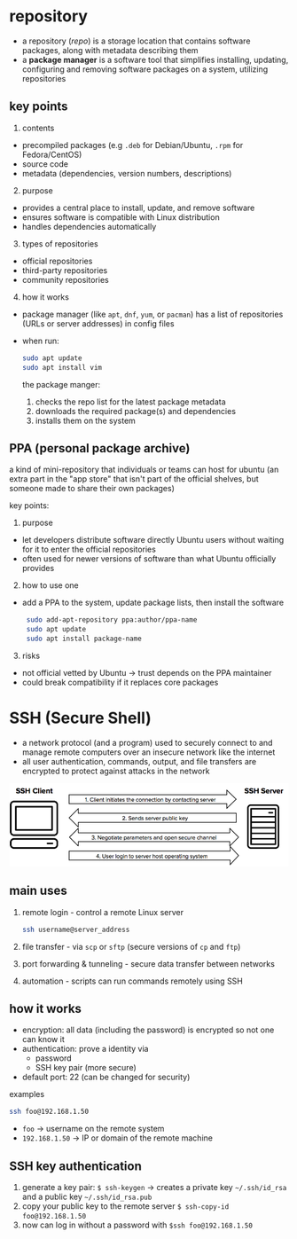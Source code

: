 # repository

- a repository (*repo*) is a storage location that contains software packages, along with metadata describing them
- a **package manager** is a software tool that simplifies installing, updating, configuring and removing software packages on a system, utilizing repositories

## key points

1. contents
- precompiled packages (e.g `.deb` for Debian/Ubuntu, `.rpm` for Fedora/CentOS)
- source code
- metadata (dependencies, version numbers, descriptions)

2. purpose
- provides a central place to install, update, and remove software
- ensures software is compatible with Linux distribution
- handles dependencies automatically

3. types of repositories
- official repositories
- third-party repositories
- community repositories

4. how it works
- package manager (like `apt`, `dnf`, `yum`, or `pacman`) has a list of repositories (URLs or server addresses) in config files
- when run:

    ```bash
    sudo apt update
    sudo apt install vim
    ```

    the package manger:
    1. checks the repo list for the latest package metadata
    2. downloads the required package(s) and dependencies
    3. installs them on the system

## PPA (personal package archive)

a kind of mini-repository that individuals or teams can host for ubuntu (an extra part in the "app store" that isn't part of the official shelves, but someone made to share their own packages)

key points:
1. purpose
- let developers distribute software directly Ubuntu users without waiting for it to enter the official repositories
- often used for newer versions of software than what Ubuntu officially provides

2. how to use one
- add a PPA to the system, update package lists, then install the software
   ```bash
    sudo add-apt-repository ppa:author/ppa-name
    sudo apt update
    sudo apt install package-name
   ```

3. risks
- not official vetted by Ubuntu -> trust depends on the PPA maintainer
- could break compatibility if it replaces core packages

# SSH (Secure Shell)

- a network protocol (and a program) used to securely connect to and manage remote computers over an insecure network like the internet
- all user authentication, commands, output, and file transfers are encrypted to protect against attacks in the network

![SSH protocol](./images/protocol.png)

## main uses

1. remote login - control a remote Linux server
    ```bash
    ssh username@server_address
    ```

2. file transfer - via `scp` or `sftp` (secure versions of `cp` and `ftp`)
3. port forwarding & tunneling - secure data transfer between networks
4. automation - scripts can run commands remotely using SSH

## how it works

- encryption: all data (including the password) is encrypted so not one can know it
- authentication: prove a identity via
    - password
    - SSH key pair (more secure)
- default port: 22 (can be changed for security)

examples
```bash
ssh foo@192.168.1.50
```
- `foo` -> username on the remote system
- `192.168.1.50` -> IP or domain of the remote machine

## SSH key authentication

1. generate a key pair: `$ ssh-keygen` -> creates a private key `~/.ssh/id_rsa` and a public key `~/.ssh/id_rsa.pub`
2. copy your public key to the remote server `$ ssh-copy-id foo@192.168.1.50`
3. now can log in without a password with `$ssh foo@192.168.1.50`
